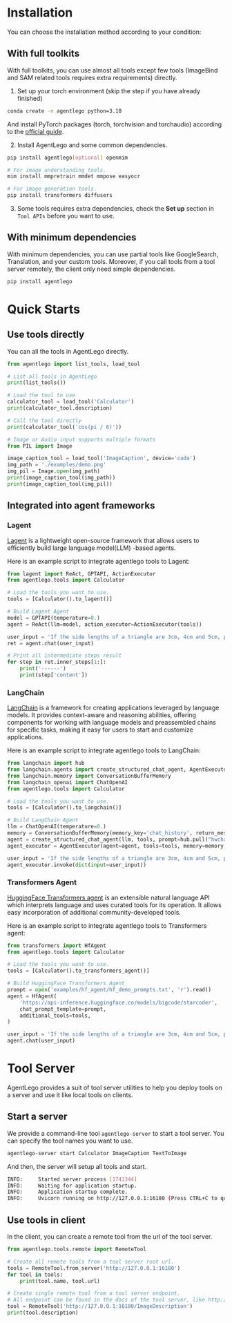 # Installation

You can choose the installation method according to your condition:

## With full toolkits

With full toolkits, you can use almost all tools except few tools (ImageBind and SAM related tools requires
extra requirements) directly.

1. Set up your torch environment (skip the step if you have already finished)

```bash
conda create -n agentlego python=3.10
```

And install PyTorch packages (torch, torchvision and torchaudio) according to the [official guide](https://pytorch.org/get-started/locally/#start-locally).

2. Install AgentLego and some common dependencies.

```bash
pip install agentlego[optional] openmim

# For image understanding tools.
mim install mmpretrain mmdet mmpose easyocr

# For image generation tools.
pip install transformers diffusers
```

3. Some tools requires extra dependencies, check the **Set up** section in `Tool APIs` before you want to use.

## With minimum dependencies

With minimum dependencies, you can use partial tools like GoogleSearch, Translation, and your custom tools. Moreover,
if you call tools from a tool server remotely, the client only need simple dependencies.

```bash
pip install agentlego
```

# Quick Starts

## Use tools directly

You can all the tools in AgentLego directly.

```Python
from agentlego import list_tools, load_tool

# List all tools in AgentLego
print(list_tools())

# Load the tool to use
calculator_tool = load_tool('Calculator')
print(calculator_tool.description)

# Call the tool directly
print(calculator_tool('cos(pi / 6)'))

# Image or Audio input supports multiple formats
from PIL import Image

image_caption_tool = load_tool('ImageCaption', device='cuda')
img_path = './examples/demo.png'
img_pil = Image.open(img_path)
print(image_caption_tool(img_path))
print(image_caption_tool(img_pil))
```

## Integrated into agent frameworks

### Lagent

[Lagent](https://github.com/InternLM/lagent) is a lightweight open-source framework that allows users to
efficiently build large language model(LLM) -based agents.

Here is an example script to integrate agentlego tools to Lagent:

```python
from lagent import ReAct, GPTAPI, ActionExecutor
from agentlego.tools import Calculator

# Load the tools you want to use.
tools = [Calculator().to_lagent()]

# Build Lagent Agent
model = GPTAPI(temperature=0.)
agent = ReAct(llm=model, action_executor=ActionExecutor(tools))

user_input = 'If the side lengths of a triangle are 3cm, 4cm and 5cm, please tell me the area of the triangle.'
ret = agent.chat(user_input)

# Print all intermediate steps result
for step in ret.inner_steps[1:]:
    print('------')
    print(step['content'])
```

### LangChain

[LangChain](https://python.langchain.com/docs/get_started/introduction) is a framework for creating
applications leveraged by language models. It provides context-aware and reasoning abilities, offering
components for working with language models and preassembled chains for specific tasks, making it easy for
users to start and customize applications.

Here is an example script to integrate agentlego tools to LangChain:

```python
from langchain import hub
from langchain.agents import create_structured_chat_agent, AgentExecutor
from langchain.memory import ConversationBufferMemory
from langchain_openai import ChatOpenAI
from agentlego.tools import Calculator

# Load the tools you want to use.
tools = [Calculator().to_langchain()]

# Build LangChain Agent
llm = ChatOpenAI(temperature=0.)
memory = ConversationBufferMemory(memory_key='chat_history', return_messages=True)
agent = create_structured_chat_agent(llm, tools, prompt=hub.pull("hwchase17/structured-chat-agent"))
agent_executor = AgentExecutor(agent=agent, tools=tools, memory=memory, verbose=True)

user_input = 'If the side lengths of a triangle are 3cm, 4cm and 5cm, please tell me the area of the triangle.'
agent_executor.invoke(dict(input=user_input))
```

### Transformers Agent

[HuggingFace Transformers agent](https://huggingface.co/docs/transformers/transformers_agents) is an
extensible natural language API which interprets language and uses curated tools for its operation. It allows
easy incorporation of additional community-developed tools.

Here is an example script to integrate agentlego tools to Transformers agent:

```python
from transformers import HfAgent
from agentlego.tools import Calculator

# Load the tools you want to use.
tools = [Calculator().to_transformers_agent()]

# Build HuggingFace Transformers Agent
prompt = open('examples/hf_agent/hf_demo_prompts.txt', 'r').read()
agent = HfAgent(
    'https://api-inference.huggingface.co/models/bigcode/starcoder',
    chat_prompt_template=prompt,
    additional_tools=tools,
)

user_input = 'If the side lengths of a triangle are 3cm, 4cm and 5cm, please tell me the area of the triangle.'
agent.chat(user_input)
```

# Tool Server

AgentLego provides a suit of tool server utilities to help you deploy tools on a server and use it like local
tools on clients.

## Start a server

We provide a command-line tool `agentlego-server` to start a tool server. You can specify the tool names you want to use.

```bash
agentlego-server start Calculator ImageCaption TextToImage
```

And then, the server will setup all tools and start.

```bash
INFO:     Started server process [1741344]
INFO:     Waiting for application startup.
INFO:     Application startup complete.
INFO:     Uvicorn running on http://127.0.0.1:16180 (Press CTRL+C to quit)
```

## Use tools in client

In the client, you can create a remote tool from the url of the tool server.

```python
from agentlego.tools.remote import RemoteTool

# Create all remote tools from a tool server root url.
tools = RemoteTool.from_server('http://127.0.0.1:16180')
for tool in tools:
    print(tool.name, tool.url)

# Create single remote tool from a tool server endpoint.
# All endpoint can be found in the docs of the tool server, like http://127.0.0.1:16180/docs
tool = RemoteTool('http://127.0.0.1:16180/ImageDescription')
print(tool.description)
```
